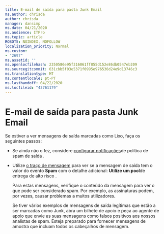 ```yaml
---
title: E-mail de saída para pasta Junk Email
ms.author: chrisda
author: chrisda
manager: dansimp
ms.date: 04/21/2020
ms.audience: ITPro
ms.topic: article
ROBOTS: NOINDEX, NOFOLLOW
localization_priority: Normal
ms.custom:
- "2697"
ms.assetid: ''
ms.openlocfilehash: 2350586e95f316061ff855d152e86db0547eb209
ms.sourcegitcommit: 631cbb5f03e5371f0995e976536d24e9d13746c3
ms.translationtype: MT
ms.contentlocale: pt-PT
ms.lasthandoff: 04/22/2020
ms.locfileid: "43761179"
---
```

# <a name="outbound-email-to-junk-email-folder"></a>E-mail de saída para pasta Junk Email

Se estiver a ver mensagens de saída marcadas como Lixo, faça os seguintes passos:

- Se ainda não o fez, considere [configurar notificações](https://docs.microsoft.com/office365/securitycompliance/configure-the-outbound-spam-policy)de política de spam de saída .

- Utilize [o traço de mensagem](https://docs.microsoft.com/office365/securitycompliance/message-trace-scc) para ver se a mensagem de saída tem o valor do evento **Spam** com o detalhe adicional: **Utilize um pool**de entrega de alto risco .

  Para estas mensagens, verifique o conteúdo da mensagem para ver o que pode ser considerado spam. Por exemplo, as assinaturas podem, por vezes, causar problemas a muitos utilizadores.

  Se tiver vários exemplos de mensagens de saída legítimas que estão a ser marcadas como Junk, abra um bilhete de apoio e peça ao agente de apoio que envie as suas mensagens como falsos positivos aos nossos analistas de spam. Esteja preparado para fornecer mensagens de amostra que incluam todos os cabeçalhos de mensagem.
